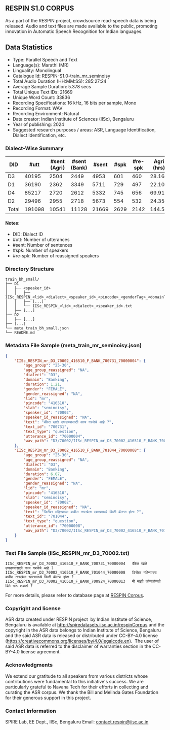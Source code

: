 ## RESPIN S1.0 CORPUS ##

As a part of the RESPIN project, crowdsource read-speech data is being released. Audio and text files
are made available to the public, promoting innovation in Automatic Speech Recognition for Indian languages.

## Data Statistics ##

- Type: Parallel Speech and Text
- Language(s): Marathi (MR)
- Linguality: Monolingual
- Catalogue Id: RESPIN-S1.0-train_mr_seminoisy
- Total Audio Duration (HH:MM:SS): 285:27:24
- Average Sample Duration: 5.378 secs
- Total Unique Text IDs: 21669
- Unique Word Count: 33836
- Recording Specifications: 16 kHz, 16 bits per sample, Mono
- Recording Format: WAV
- Recording Environment: Natural
- Data creator: Indian Institute of Sciences (IISc), Bengaluru
- Year of publishing: 2024
- Suggested research purposes / areas: ASR, Language Identification, Dialect Identification, etc.

### Dialect-Wise Summary ###
| DID   | #utt | #sent (Agri) | #sent (Bank) | #sent | #spk | #re-spk | Agri (hrs) | Bank (hrs) | Total (hrs) |
|-------|------|--------------|--------------|-------|------|---------|------------|------------|-------------|
| D3 | 40195 | 2504 | 2449 | 4953 | 601 | 460 | 28.16 | 25.33 | 53.50 |
| D1 | 36190 | 2362 | 3349 | 5711 | 729 | 497 | 22.10 | 30.07 | 52.17 |
| D4 | 85217 | 2720 | 2612 | 5332 | 745 | 656 | 69.91 | 62.92 | 132.82 |
| D2 | 29496 | 2955 | 2718 | 5673 | 554 | 532 | 24.35 | 22.61 | 46.97 |
| Total | 191098 | 10541 | 11128 | 21669 | 2629 | 2142 | 144.52 | 140.94 | 285.46 |



#### Notes:
- DID: Dialect ID
- #utt: Number of utterances
- #sent: Number of sentences
- #spk: Number of speakers
- #re-spk: Number of reassigned speakers

### Directory Structure ###
```
train_bh_small/
├── D1
│   ├── <speaker_id>
│   │   ├── IISc_RESPIN_<lid>_<dialect>_<speaker_id>_<pincode>_<genderTag>_<domainTag>_<text_id>_<uttid>.wav
│   │   ├── [...]
│   │   └── IISc_RESPIN_<lid>_<dialect>_<speaker_id>.txt
│   ├── [...]
├── D2
│   ├── [...]
├── [...]
└── meta_train_bh_small.json
└── README.md
```

### Metadata File Sample (meta_train_mr_seminoisy.json) ###

```json
{
    "IISc_RESPIN_mr_D3_70002_416510_F_BANK_700731_70000004": {
        "age_group": "25-30",
        "age_group_reassigned": "NA",
        "dialect": "D3",
        "domain": "Banking",
        "duration": 1.21,
        "gender": "FEMALE",
        "gender_reassigned": "NA",
        "lid": "mr",
        "pincode": "416510",
        "slab": "seminoisy",
        "speaker_id": "70002",
        "speaker_id_reassigned": "NA",
        "text": "बँकेत खाते उघडण्यासाठी काय गरजेचे आहे ?",
        "text_id": "700731",
        "text_type": "question",
        "utterance_id": "70000004",
        "wav_path": "D3/70002/IISc_RESPIN_mr_D3_70002_416510_F_BANK_700731_70000004.wav"
    },
    "IISc_RESPIN_mr_D3_70002_416510_F_BANK_701044_70000008": {
        "age_group": "25-30",
        "age_group_reassigned": "NA",
        "dialect": "D3",
        "domain": "Banking",
        "duration": 6.07,
        "gender": "FEMALE",
        "gender_reassigned": "NA",
        "lid": "mr",
        "pincode": "416510",
        "slab": "seminoisy",
        "speaker_id": "70002",
        "speaker_id_reassigned": "NA",
        "text": "डिसेंबर महिन्याच्या बावीस तारखेला खात्यामध्ये किती बॅलन्स होता ?",
        "text_id": "701044",
        "text_type": "question",
        "utterance_id": "70000008",
        "wav_path": "D3/70002/IISc_RESPIN_mr_D3_70002_416510_F_BANK_701044_70000008.wav"
    }
}
```

### Text File Sample (IISc_RESPIN_mr_D3_70002.txt) ###
```
IISc_RESPIN_mr_D3_70002_416510_F_BANK_700731_70000004	बँकेत खाते उघडण्यासाठी काय गरजेचे आहे ?
IISc_RESPIN_mr_D3_70002_416510_F_BANK_701044_70000008	डिसेंबर महिन्याच्या बावीस तारखेला खात्यामध्ये किती बॅलन्स होता ?
IISc_RESPIN_mr_D3_70002_416510_F_BANK_700924_70000013	मी माझी कोणकोणती बिले भरू शकतो ?
```

For more details, please refer to database page at [RESPIN Corpus](http://spiredatasets.iisc.ac.in/respinCorpus).

### Copyright and license ###

ASR data created under RESPIN project  by Indian Institute of Science, Bengaluru is available
at http://spiredatasets.iisc.ac.in/respinCorpus and the copyright in the ASR data belongs to
Indian Institute of Science, Bengaluru and the said ASR data is released or distributed under
CC-BY-4.0 license (https://creativecommons.org/licenses/by/4.0/legalcode.en).  The user of
said ASR data is referred to the disclaimer of warranties section in the CC-BY-4.0 license
agreement.


### Acknowledgments ###

We extend our gratitude to all speakers from various districts whose contributions were fundamental to this initiative's success.
We are particularly grateful to Navana Tech for their efforts in collecting and curating the ASR corpus.
We thank the Bill and Melinda Gates Foundation for their generous support in this project.

### Contact Information ###

SPIRE Lab, EE Dept., IISc, Bengaluru
Email: contact.respin@iisc.ac.in